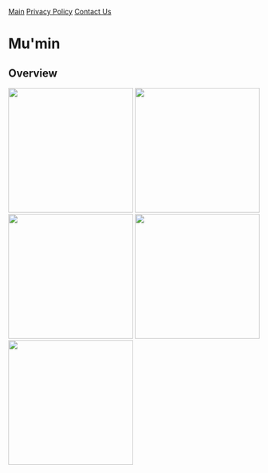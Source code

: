<a href="/Mumin">Main</a>
<a href="/Mumin/privacy">Privacy Policy</a>
<a href="/Mumin/contact">Contact Us</a>

# Mu'min

## Overview
<p float="left">

<img src="https://user-images.githubusercontent.com/15897883/118876468-46229a00-b8bb-11eb-9038-b66ea779bd48.jpg" width="250">
<img src="https://user-images.githubusercontent.com/15897883/118876475-4884f400-b8bb-11eb-93d9-ee2a25ac98c1.jpg" width="250">
<img src="https://user-images.githubusercontent.com/15897883/118876482-4ae74e00-b8bb-11eb-91fd-ef1e30dc0853.jpg" width="250">
<img src="https://user-images.githubusercontent.com/15897883/118876493-4cb11180-b8bb-11eb-89ad-bae0e0d77be7.jpg" width="250">
<img src="https://user-images.githubusercontent.com/15897883/118876499-4e7ad500-b8bb-11eb-92d0-1b545aa73941.jpg" width="250">

</p>
